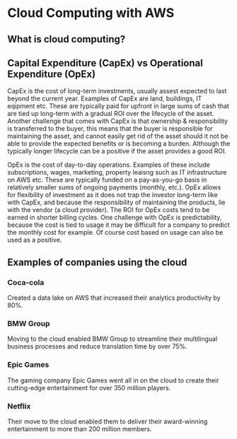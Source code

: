 # Cloud Computing with AWS

## What is cloud computing?


## Capital Expenditure (CapEx) vs Operational Expenditure (OpEx)

CapEx is the cost of long-term investments, usually assest expected to last beyond the current year. Examples of CapEx are land, buildings, IT eqipment etc. These are typically paid for upfront in large sums of cash that are tied up long-term with a gradual ROI over the lifecycle of the asset. Another challenge that comes with CapEx is that ownership & responsibility is transferred to the buyer, this means that the buyer is responsible for maintaining the asset, and cannot easily get rid of the asset should it not be able to provide the expected benefits or is becoming a burden. Although the typically longer lifecycle can be a positive if the asset provides a good ROI.

OpEx is the cost of day-to-day operations. Examples of these include subscriptions, wages, marketing, property leaisng such as IT infrastructure on AWS etc. These are typically funded on a pay-as-you-go basis in relatively smaller sums of ongoing payments (monthly, etc.). OpEx allows for flexibility of investment as it does not trap the investor long-term like with CapEx, and because the responsibility of maintaining the products, lie with the vendor (a cloud provider). The ROI for OpEx costs tend to be earned in shorter billing cycles. One challenge with OpEx is predictability, because the cost is tied to usage it may be difficult for a company to predict the monthly cost for example. Of course cost based on usage can also be used as a positive.

## Examples of companies using the cloud
### Coca-cola
Created a data lake on AWS that increased their analytics productivity by 80%.

### BMW Group
Moving to the cloud enabled BMW Group to streamline their multilingual business processes and reduce translation time by over 75%.

### Epic Games
The gaming company Epic Games went all in on the cloud to create their cutting-edge entertainment for over 350 million players.

### Netflix
Their move to the cloud enabled them to deliver their award-winning entertainment to more than 200 million members.